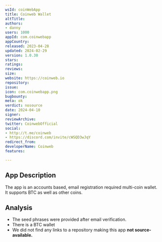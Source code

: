 ```yaml
---
wsId: coinWebApp
title: Coinweb Wallet
altTitle: 
authors:
- danny
users: 1000
appId: com.coinwebapp
appCountry: 
released: 2023-04-28
updated: 2024-02-29
version: 1.0.30
stars: 
ratings: 
reviews: 
size: 
website: https://coinweb.io
repository: 
issue: 
icon: com.coinwebapp.png
bugbounty: 
meta: ok
verdict: nosource
date: 2024-04-10
signer: 
reviewArchive: 
twitter: CoinwebOfficial
social:
- http://t.me/coinweb
- https://discord.com/invite/cWSQD3wJqY
redirect_from: 
developerName: Coinweb
features: 

---
```


## App Description 

The app is an accounts based, email registration required multi-coin wallet. It supports BTC as well as other coins.

## Analysis 

- The seed phrases were provided after email verification.
- There is a BTC wallet
- We did not find any links to a repository making this app **not source-available.**

